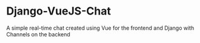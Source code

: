 # Django-VueJS-Chat
A simple real-time chat created using Vue for the frontend and Django with Channels on the backend
